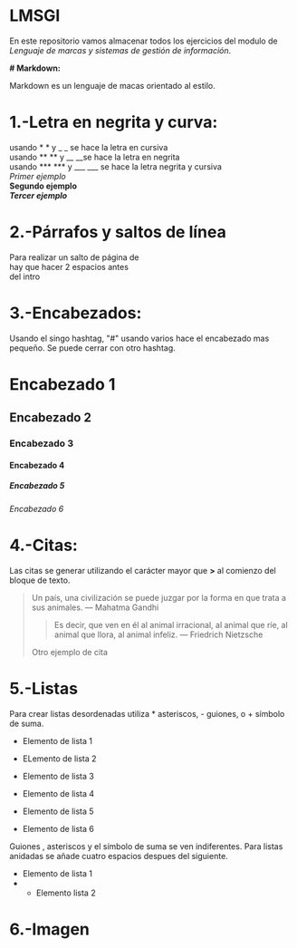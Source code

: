 # LMSGI
En este repositorio vamos almacenar todos los ejercicios del modulo de *Lenguaje de marcas y sistemas de gestión de información*.

**# Markdown:**   

Markdown es un lenguaje de macas orientado al estilo.

# **1.-Letra en negrita y curva:**

usando * * y _ _ se hace la letra en cursiva   
usando ** ** y __ __se hace la letra en negrita  
usando *** *** y ___ ___ se hace la letra negrita y cursiva  
*Primer ejemplo*    
**Segundo ejemplo**    
***Tercer ejemplo***

# **2.-Párrafos y saltos de línea**

Para realizar un salto de página de  
hay que hacer 2 espacios antes  
del intro

# **3.-Encabezados:**

Usando el singo hashtag, "#" usando varios hace el encabezado mas pequeño. Se puede cerrar con otro hashtag.
# Encabezado 1
## Encabezado 2
### Encabezado 3
#### Encabezado 4
##### Encabezado 5
###### Encabezado 6

# **4.-Citas:**

Las citas se generar utilizando el carácter mayor que **>** al comienzo del bloque de texto.

> Un país, una civilización se puede juzgar por la forma en que trata a sus animales.  — Mahatma Gandhi
>> 
> > Es decir, que ven en él al animal irracional, al animal que ríe, al animal que llora, al animal infeliz. — Friedrich Nietzsche
>
>Otro ejemplo de cita 

# **5.-Listas**

Para crear listas desordenadas utiliza * asteriscos, - guiones, o + símbolo de suma.

* Elemento de lista 1
- ELemento de lista 2
+ Elemento de lista 3 
- Elemento de lista 4
* Elemento de lista 5
+ Elemento de lista 6

Guiones , asteriscos y el símbolo de suma se ven indiferentes.
Para listas anidadas se añade cuatro espacios despues del siguiente.
* Elemento de lista 1
* * Elemento lista 2


# **6.-Imagen**













